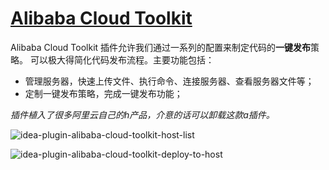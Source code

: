 # [Alibaba Cloud Toolkit](https://plugins.jetbrains.com/plugin/11386-alibaba-cloud-toolkit)

Alibaba Cloud Toolkit 插件允许我们通过一系列的配置来制定代码的**一键发布**策略。
可以极大得简化代码发布流程。主要功能包括：
- 管理服务器，快速上传文件、执行命令、连接服务器、查看服务器文件等；
- 定制一键发布策略，完成一键发布功能；

*插件植入了很多阿里云自己的h产品，介意的话可以卸载这款a插件。*

![idea-plugin-alibaba-cloud-toolkit-host-list](https://rmt.ladydaily.com/fetch/seven/storage/image-20210731215600221.png)

![idea-plugin-alibaba-cloud-toolkit-deploy-to-host](https://rmt.ladydaily.com/fetch/seven/storage/image-20210731215933464.png)